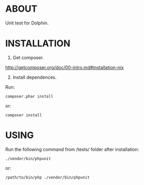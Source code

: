 ABOUT
=====

Unit test for Dolphin.

INSTALLATION
============

1. Get composer.

http://getcomposer.org/doc/00-intro.md#installation-nix

2. Install dependences.

Run:
```
composer.phar install
```
or:
```
composer install
```

USING
=====

Run the following command from /tests/ folder after installation:
```
./vendor/bin/phpunit 
```
or:
```
/path/to/bin/php ./vendor/bin/phpunit
```
